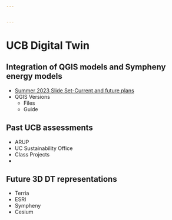 ```yaml
---


---
```

# UCB Digital Twin

## Integration of QGIS models and Sympheny energy models
- [Summer 2023 Slide Set-Current and future plans](https://docs.google.com/presentation/d/193zVHcZdCCnJp2MxLKuCPW9lqlPF5LwO/edit#slide=id.p1)
- QGIS Versions
    - Files  
    - Guide   
## Past UCB assessments
- ARUP
- UC Sustainability Office
- Class Projects
- 
## Future 3D DT representations
- Terria
- ESRI
- Sympheny
- Cesium

